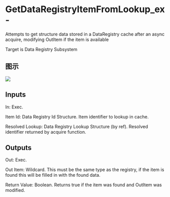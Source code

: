 # GetDataRegistryItemFromLookup_ex-

Attempts to get structure data stored in a DataRegistry cache after an async acquire, modifying OutItem if the item is available

Target is Data Registry Subsystem

## 图示

![]($-20221218-18362425.png)

## Inputs

In: Exec.

Item Id: Data Registry Id Structure. Item identifier to lookup in cache.

Resolved Lookup: Data Registry Lookup Structure (by ref). Resolved identifier returned by acquire function.  

## Outputs

Out: Exec.

Out Item: Wildcard. This must be the same type as the registry, if the item is found this will be filled in with the found data.

Return Value: Boolean. Returns true if the item was found and OutItem was modified.

